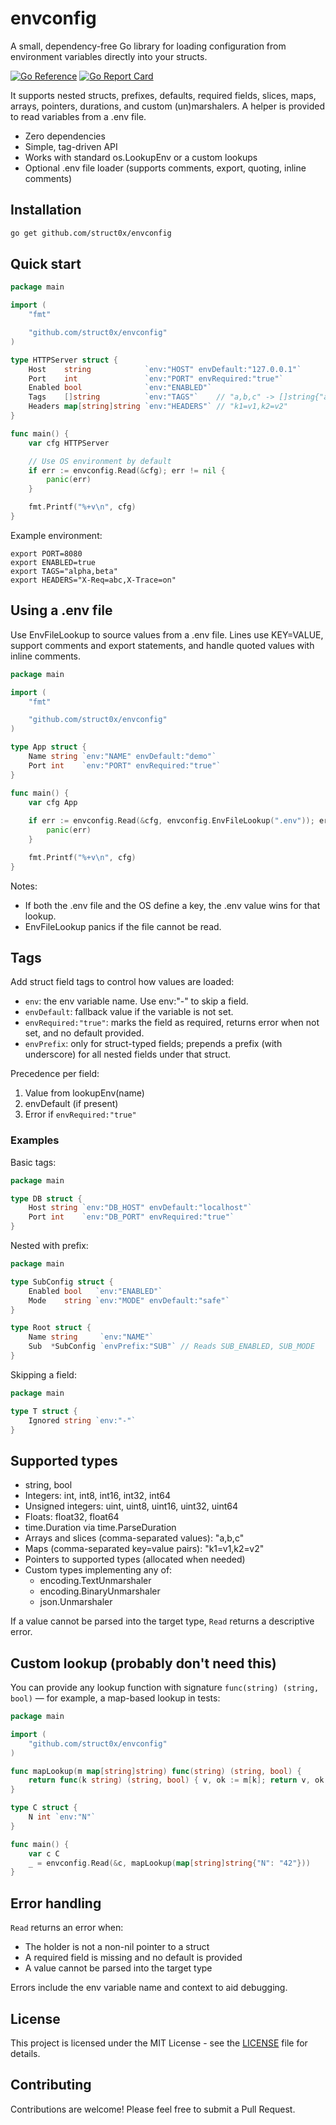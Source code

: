 # envconfig
A small,
dependency-free Go library for loading configuration from environment variables directly into your structs.

[![Go Reference](https://pkg.go.dev/badge/github.com/struct0x/envconfig.svg)](https://pkg.go.dev/github.com/struct0x/envconfig)
[![Go Report Card](https://goreportcard.com/badge/github.com/struct0x/envconfig)](https://goreportcard.com/report/github.com/struct0x/envconfig)

It supports nested structs, prefixes, defaults, required fields,
slices, maps, arrays, pointers, durations, and custom (un)marshalers.
A helper is provided to read variables from a .env file.

- Zero dependencies
- Simple, tag-driven API
- Works with standard os.LookupEnv or a custom lookups
- Optional .env file loader (supports comments, export, quoting, inline comments)

## Installation

```bash 
go get github.com/struct0x/envconfig
```

## Quick start

```go
package main

import (
	"fmt"

	"github.com/struct0x/envconfig"
)

type HTTPServer struct {
	Host    string            `env:"HOST" envDefault:"127.0.0.1"`
	Port    int               `env:"PORT" envRequired:"true"`
	Enabled bool              `env:"ENABLED"`
	Tags    []string          `env:"TAGS"`    // "a,b,c" -> []string{"a","b","c"}
	Headers map[string]string `env:"HEADERS"` // "k1=v1,k2=v2"
}

func main() {
	var cfg HTTPServer

	// Use OS environment by default
	if err := envconfig.Read(&cfg); err != nil {
		panic(err)
	}

	fmt.Printf("%+v\n", cfg)
}
```

Example environment:

```shell
export PORT=8080
export ENABLED=true
export TAGS="alpha,beta"
export HEADERS="X-Req=abc,X-Trace=on"
```

## Using a .env file

Use EnvFileLookup to source values from a .env file. Lines use KEY=VALUE, support comments and export statements, and handle quoted values with inline comments.

```go
package main

import (
	"fmt"

	"github.com/struct0x/envconfig"
)

type App struct {
	Name string `env:"NAME" envDefault:"demo"`
	Port int    `env:"PORT" envRequired:"true"`
}

func main() {
	var cfg App
	
	if err := envconfig.Read(&cfg, envconfig.EnvFileLookup(".env")); err != nil {
		panic(err)
	}

	fmt.Printf("%+v\n", cfg)
}
```

Notes:
- If both the .env file and the OS define a key, the .env value wins for that lookup.
- EnvFileLookup panics if the file cannot be read.

## Tags

Add struct field tags to control how values are loaded:
- `env`: the env variable name. Use env:"-" to skip a field.
- `envDefault`: fallback value if the variable is not set.
- `envRequired:"true"`: marks the field as required, returns error when not set, and no default provided.
- `envPrefix`: only for struct-typed fields; prepends a prefix (with underscore) for all nested fields under that struct.

Precedence per field:
1. Value from lookupEnv(name)
2. envDefault (if present)
3. Error if `envRequired:"true"`

### Examples

Basic tags:

```go
package main

type DB struct {
	Host string `env:"DB_HOST" envDefault:"localhost"`
	Port int    `env:"DB_PORT" envRequired:"true"`
}

```

Nested with prefix:

```go
package main

type SubConfig struct {
	Enabled bool   `env:"ENABLED"`
	Mode    string `env:"MODE" envDefault:"safe"`
}

type Root struct {
	Name string     `env:"NAME"`
	Sub  *SubConfig `envPrefix:"SUB"` // Reads SUB_ENABLED, SUB_MODE
}
```

Skipping a field:

```go
package main

type T struct {
	Ignored string `env:"-"`
}
```

## Supported types

- string, bool
- Integers: int, int8, int16, int32, int64
- Unsigned integers: uint, uint8, uint16, uint32, uint64
- Floats: float32, float64
- time.Duration via time.ParseDuration
- Arrays and slices (comma-separated values): "a,b,c"
- Maps (comma-separated key=value pairs): "k1=v1,k2=v2"
- Pointers to supported types (allocated when needed)
- Custom types implementing any of:
    - encoding.TextUnmarshaler
    - encoding.BinaryUnmarshaler
    - json.Unmarshaler

If a value cannot be parsed into the target type, `Read` returns a descriptive error.

## Custom lookup (probably don't need this)

You can provide any lookup function with signature `func(string) (string, bool)` —
for example, a map-based lookup in tests:

```go
package main

import (
	"github.com/struct0x/envconfig"
)

func mapLookup(m map[string]string) func(string) (string, bool) {
	return func(k string) (string, bool) { v, ok := m[k]; return v, ok }
}

type C struct {
	N int `env:"N"`
}

func main() {
	var c C
	_ = envconfig.Read(&c, mapLookup(map[string]string{"N": "42"}))
}
```

## Error handling

`Read` returns an error when:
- The holder is not a non-nil pointer to a struct
- A required field is missing and no default is provided
- A value cannot be parsed into the target type

Errors include the env variable name and context to aid debugging.


## License

This project is licensed under the MIT License - see the [LICENSE](LICENSE) file for details.

## Contributing

Contributions are welcome! Please feel free to submit a Pull Request.
